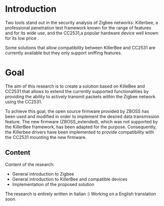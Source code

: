# Introduction

Two tools stand out in the security analysis of Zigbee networks: Killerbee, a professional penetration test framework known for the range of features and for its wide use, and the CC2531,a popular hardware device well known for its low price .

Some solutions that allow compatibility between KillerBee and CC2531 are currently available but they only support sniffing features. 

# Goal

The aim of this research is to create a solution based on KilleBee and CC2531 that allows to extend the currently supported functionalities by providing the ability to actively transmit packets within the Zigbee network using the CC2531.

To achieve this goal, the open source firmware provided by ZBOSS has been used and modified in order to implement the desired data transmission feature. The new firmware (ZBOSS\_extended), which was not supported by the KillerBee framework, has been adapted for the purpose. Consequently, the Killerbee drivers have been implemented to provide compatibility with the CC2531 mounting the new firmware.

## Content

Content of the research:
- General introduction to Zigbee
- General introduction to KillerBee and compatible devices
- Implementation of the proposed solution

The research is entirely written in Italian :) 
Working on a English translation soon.
